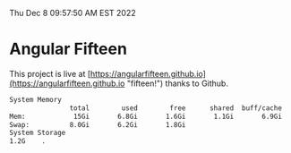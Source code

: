 Thu Dec  8 09:57:50 AM EST 2022

# Angular Fifteen


This project is live at [https://angularfifteen.github.io](https://angularfifteen.github.io "fifteen!") thanks to Github.

```bash
System Memory
               total        used        free      shared  buff/cache   available
Mem:            15Gi       6.8Gi       1.6Gi       1.1Gi       6.9Gi       6.8Gi
Swap:          8.0Gi       6.2Gi       1.8Gi
System Storage
1.2G	.
